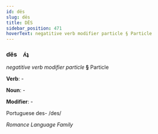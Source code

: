 ```yaml
---
id: dës
slug: dës
title: DËS
sidebar_position: 471
hoverText: negatitive verb modifier particle § Particle
---
```


### dës&emsp;<span kind="abugida">ʌ́ʇ</span>

*negatitive verb modifier particle* **§** Particle

**Verb**: -

**Noun**: -

**Modifier**: -

Portuguese des- /des/

*Romance Language Family*